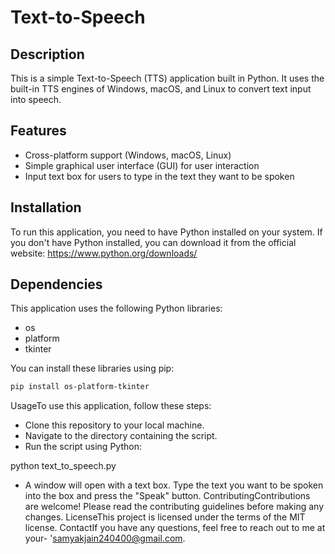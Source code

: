 # Text-to-Speech

## Description

This is a simple Text-to-Speech (TTS) application built in Python. It uses the built-in TTS engines of Windows, macOS, and Linux to convert text input into speech.

## Features

- Cross-platform support (Windows, macOS, Linux)
- Simple graphical user interface (GUI) for user interaction
- Input text box for users to type in the text they want to be spoken

## Installation

To run this application, you need to have Python installed on your system. If you don't have Python installed, you can download it from the official website: https://www.python.org/downloads/

## Dependencies

This application uses the following Python libraries:

- os
- platform
- tkinter

You can install these libraries using pip:

```bash
pip install os-platform-tkinter
```
UsageTo use this application, follow these steps:
- Clone this repository to your local machine.
- Navigate to the directory containing the script.
- Run the script using Python:

python text_to_speech.py

- A window will open with a text box. Type the text you want to be spoken into the box and press the "Speak" button.
ContributingContributions are welcome! Please read the contributing guidelines before making any changes.
LicenseThis project is licensed under the terms of the MIT license.
ContactIf you have any questions, feel free to reach out to me at your- 'samyakjain240400@gmail.com.

